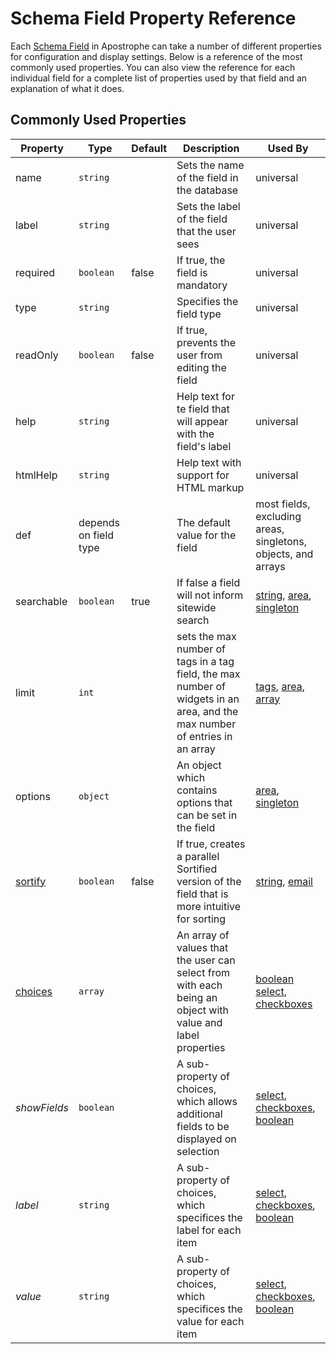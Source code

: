 
# Schema Field Property Reference

Each [Schema Field](/tutorials/advanced-development/schema-guide.md#guide-to-schema-field-types) in Apostrophe can take a number of different properties for configuration and display settings. Below is a reference of the most commonly used properties. You can also view the reference for each individual field for a complete list of properties used by that field and an explanation of what it does.

## Commonly Used Properties

| Property | Type | Default | Description | Used By |
|----------|------|---------|-------------|---------|
|name | `string` | | Sets the name of the field in the database | universal |
|label | `string` | | Sets the label of the field that the user sees | universal |
|required | `boolean` | false | If true, the field is mandatory | universal |
|type | `string` | | Specifies the field type | universal |
|readOnly | `boolean` | false | If true, prevents the user from editing the field | universal |
|help | `string` | | Help text for te field that will appear with the field's label | universal |
|htmlHelp | `string` | | Help text with support for HTML markup | universal |
|def | depends on field type | | The default value for the field | most fields, excluding areas, singletons, objects, and arrays |
|searchable | `boolean` | true | If false a field will not inform sitewide search | [string](field-types/string.md), [area](field-types/area.md), [singleton](field-types/singleton.md) |
|limit | `int` | | sets the max number of tags in a tag field, the max number of widgets in an area, and the max number of entries in an array  | [tags](field-types/tags.md), [area](field-types/area.md), [array](field-types/array.md)  |
|options | `object` | | An object which contains options that can be set in the field | [area](field-types/area.md), [singleton](field-types/singleton.md) |
|[sortify](properties/sortify.md) | `boolean` | false | If true, creates a parallel Sortified version of the field that is more intuitive for sorting  | [string](field-types/string.md), [email](field-types/email.md) |
|[choices](properties/choices.md) | `array` | | An array of values that the user can select from with each being an object with value and label properties | [boolean](field-types/boolean.md) [select](field-types/select.md), [checkboxes](field-types/checkboxes.md) |
|*showFields* | `boolean` | | A sub-property of choices, which allows additional fields to be displayed on selection | [select](field-types/select.md), [checkboxes](field-types/checkboxes.md), [boolean](field-types/boolean.md) |
|*label* | `string` | | A sub-property of choices, which specifices the label for each item | [select](field-types/select.md), [checkboxes](field-types/checkboxes.md), [boolean](field-types/boolean.md) |
|*value* | `string` | | A sub-property of choices, which specifices the value for each item | [select](field-types/select.md), [checkboxes](field-types/checkboxes.md), [boolean](field-types/boolean.md) |